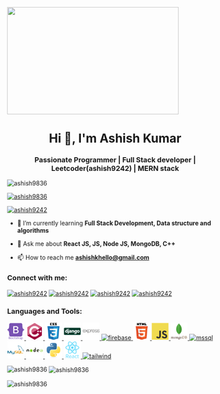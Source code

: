 <div style="display:flex;justify:center">
<img src="https://github.githubassets.com/images/modules/open_graph/github-octocat.png" width="400" height="250" />
</div>
<h1 align="center">Hi 👋, I'm Ashish Kumar</h1>
<h3 align="center">Passionate Programmer | Full Stack developer | Leetcoder(ashish9242) | MERN stack</h3>
<p align="left"> <img src="https://komarev.com/ghpvc/?username=ashish9836&label=Profile%20views&color=0e75b6&style=flat" alt="ashish9836" /> </p>

<p align="left"> <a href="https://github.com/ryo-ma/github-profile-trophy"><img src="https://github-profile-trophy.vercel.app/?username=ashish9836" alt="ashish9836" /></a> </p>

<p align="left"> <a href="https://twitter.com/ashish9242" target="blank"><img src="https://img.shields.io/twitter/follow/ashish9242?logo=twitter&style=for-the-badge" alt="ashish9242" /></a> </p>

- 🌱 I’m currently learning **Full Stack Development, Data structure and algorithms**

- 💬 Ask me about **React JS, JS, Node JS, MongoDB, C++**

- 📫 How to reach me **ashishkhello@gmail.com**

<h3 align="left">Connect with me:</h3>
<p align="left">
<a href="https://twitter.com/ashish9242" target="blank"><img align="center" src="https://raw.githubusercontent.com/rahuldkjain/github-profile-readme-generator/master/src/images/icons/Social/twitter.svg" alt="ashish9242" height="30" width="40" /></a>
<a href="https://www.codechef.com/users/ashish9242" target="blank"><img align="center" src="https://cdn.jsdelivr.net/npm/simple-icons@3.1.0/icons/codechef.svg" alt="ashish9242" height="30" width="40" /></a>
<a href="https://codeforces.com/profile/ashish9242" target="blank"><img align="center" src="https://raw.githubusercontent.com/rahuldkjain/github-profile-readme-generator/master/src/images/icons/Social/codeforces.svg" alt="ashish9242" height="30" width="40" /></a>
<a href="https://www.leetcode.com/ashish9242" target="blank"><img align="center" src="https://raw.githubusercontent.com/rahuldkjain/github-profile-readme-generator/master/src/images/icons/Social/leet-code.svg" alt="ashish9242" height="30" width="40" /></a>
</p>

<h3 align="left">Languages and Tools:</h3>
<p align="left"> <a href="https://getbootstrap.com" target="_blank" rel="noreferrer"> <img src="https://raw.githubusercontent.com/devicons/devicon/master/icons/bootstrap/bootstrap-plain-wordmark.svg" alt="bootstrap" width="40" height="40"/> </a> <a href="https://www.w3schools.com/cpp/" target="_blank" rel="noreferrer"> <img src="https://raw.githubusercontent.com/devicons/devicon/master/icons/cplusplus/cplusplus-original.svg" alt="cplusplus" width="40" height="40"/> </a> <a href="https://www.w3schools.com/css/" target="_blank" rel="noreferrer"> <img src="https://raw.githubusercontent.com/devicons/devicon/master/icons/css3/css3-original-wordmark.svg" alt="css3" width="40" height="40"/> </a> <a href="https://www.djangoproject.com/" target="_blank" rel="noreferrer"> <img src="https://raw.githubusercontent.com/devicons/devicon/master/icons/django/django-original.svg" alt="django" width="40" height="40"/> </a> <a href="https://expressjs.com" target="_blank" rel="noreferrer"> <img src="https://raw.githubusercontent.com/devicons/devicon/master/icons/express/express-original-wordmark.svg" alt="express" width="40" height="40"/> </a> <a href="https://firebase.google.com/" target="_blank" rel="noreferrer"> <img src="https://www.vectorlogo.zone/logos/firebase/firebase-icon.svg" alt="firebase" width="40" height="40"/> </a> <a href="https://www.w3.org/html/" target="_blank" rel="noreferrer"> <img src="https://raw.githubusercontent.com/devicons/devicon/master/icons/html5/html5-original-wordmark.svg" alt="html5" width="40" height="40"/> </a> <a href="https://developer.mozilla.org/en-US/docs/Web/JavaScript" target="_blank" rel="noreferrer"> <img src="https://raw.githubusercontent.com/devicons/devicon/master/icons/javascript/javascript-original.svg" alt="javascript" width="40" height="40"/> </a> <a href="https://www.mongodb.com/" target="_blank" rel="noreferrer"> <img src="https://raw.githubusercontent.com/devicons/devicon/master/icons/mongodb/mongodb-original-wordmark.svg" alt="mongodb" width="40" height="40"/> </a> <a href="https://www.microsoft.com/en-us/sql-server" target="_blank" rel="noreferrer"> <img src="https://www.svgrepo.com/show/303229/microsoft-sql-server-logo.svg" alt="mssql" width="40" height="40"/> </a> <a href="https://www.mysql.com/" target="_blank" rel="noreferrer"> <img src="https://raw.githubusercontent.com/devicons/devicon/master/icons/mysql/mysql-original-wordmark.svg" alt="mysql" width="40" height="40"/> </a> <a href="https://nodejs.org" target="_blank" rel="noreferrer"> <img src="https://raw.githubusercontent.com/devicons/devicon/master/icons/nodejs/nodejs-original-wordmark.svg" alt="nodejs" width="40" height="40"/> </a> <a href="https://www.python.org" target="_blank" rel="noreferrer"> <img src="https://raw.githubusercontent.com/devicons/devicon/master/icons/python/python-original.svg" alt="python" width="40" height="40"/> </a> <a href="https://reactjs.org/" target="_blank" rel="noreferrer"> <img src="https://raw.githubusercontent.com/devicons/devicon/master/icons/react/react-original-wordmark.svg" alt="react" width="40" height="40"/> </a> <a href="https://tailwindcss.com/" target="_blank" rel="noreferrer"> <img src="https://www.vectorlogo.zone/logos/tailwindcss/tailwindcss-icon.svg" alt="tailwind" width="40" height="40"/> </a> </p>

<p><img align="left" src="https://github-readme-stats.vercel.app/api/top-langs?username=ashish9836&show_icons=true&locale=en&layout=compact" alt="ashish9836" /></p>

<p>&nbsp;<img align="center" src="https://github-readme-stats.vercel.app/api?username=ashish9836&show_icons=true&locale=en" alt="ashish9836" /></p>

<p><img align="center" src="https://github-readme-streak-stats.herokuapp.com/?user=ashish9836&" alt="ashish9836" /></p>
